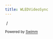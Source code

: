 ```yaml
---
title: WLEDVideoSync
---
```

&nbsp;/

<SwmMeta version="3.0.0" repo-id="Z2l0aHViJTNBJTNBV0xFRFZpZGVvU3luYyUzQSUzQXphay00NQ==" repo-name="WLEDVideoSync"><sup>Powered by [Swimm](https://app.swimm.io/)</sup></SwmMeta>
